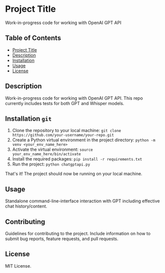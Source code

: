 # Project Title

Work-in-progress code for working with OpenAI GPT API

## Table of Contents

- [Project Title](#project-title)
- [Description](#description)
- [Installation](#installation)
- [Usage](#usage)
- [License](#license)

## Description

Work-in-progress code for working with OpenAI GPT API. This repo currently includes tests for both GPT and Whisper models.

## Installation `git`

1. Clone the repository to your local machine: `git clone https://github.com/your-username/your-repo.git`
2. Create a Python virtual environment in the project directory: `python -m venv <your_env_name_here>` 
3. Activate the virtual environment: `source your_env_name_here/bin/activate`
4. Install the required packages: `pip install -r requirements.txt`
5. Run the project: `python chatgptapi.py`

That's it! The project should now be running on your local machine.

## Usage

Standalone command-line-interface interaction with GPT including effective chat history/content.

## Contributing

Guidelines for contributing to the project. Include information on how to submit bug reports, feature requests, and pull requests.

## License

MIT License.

